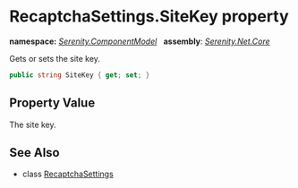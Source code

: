 # RecaptchaSettings.SiteKey property
**namespace:** *[Serenity.ComponentModel](../../README.md#serenity.componentmodel-namespace)*   **assembly**: *[Serenity.Net.Core](../../README.md)*

Gets or sets the site key.

```csharp
public string SiteKey { get; set; }
```

## Property Value

The site key.

## See Also

* class [RecaptchaSettings](../RecaptchaSettings.md)